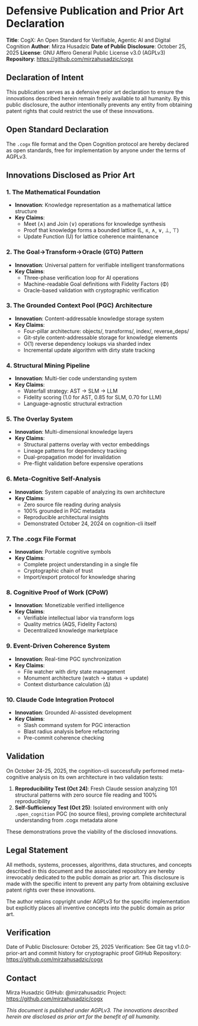 # Defensive Publication and Prior Art Declaration

**Title**: CogX: An Open Standard for Verifiable, Agentic AI and Digital Cognition
**Author**: Mirza Husadzic
**Date of Public Disclosure**: October 25, 2025
**License**: GNU Affero General Public License v3.0 (AGPLv3)
**Repository**: https://github.com/mirzahusadzic/cogx

## Declaration of Intent

This publication serves as a defensive prior art declaration to ensure the innovations described herein remain freely available to all humanity. By this public disclosure, the author intentionally prevents any entity from obtaining patent rights that could restrict the use of these innovations.

## Open Standard Declaration

The `.cogx` file format and the Open Cognition protocol are hereby declared as open standards, free for implementation by anyone under the terms of AGPLv3.

## Innovations Disclosed as Prior Art

### 1. The Mathematical Foundation

- **Innovation**: Knowledge representation as a mathematical lattice structure
- **Key Claims**:
  - Meet (∧) and Join (∨) operations for knowledge synthesis
  - Proof that knowledge forms a bounded lattice (L, ≤, ∧, ∨, ⊥, ⊤)
  - Update Function (U) for lattice coherence maintenance

### 2. The Goal→Transform→Oracle (GTG) Pattern

- **Innovation**: Universal pattern for verifiable intelligent transformations
- **Key Claims**:
  - Three-phase verification loop for AI operations
  - Machine-readable Goal definitions with Fidelity Factors (Φ)
  - Oracle-based validation with cryptographic verification

### 3. The Grounded Context Pool (PGC) Architecture

- **Innovation**: Content-addressable knowledge storage system
- **Key Claims**:
  - Four-pillar architecture: objects/, transforms/, index/, reverse_deps/
  - Git-style content-addressable storage for knowledge elements
  - O(1) reverse dependency lookups via sharded index
  - Incremental update algorithm with dirty state tracking

### 4. Structural Mining Pipeline

- **Innovation**: Multi-tier code understanding system
- **Key Claims**:
  - Waterfall strategy: AST → SLM → LLM
  - Fidelity scoring (1.0 for AST, 0.85 for SLM, 0.70 for LLM)
  - Language-agnostic structural extraction

### 5. The Overlay System

- **Innovation**: Multi-dimensional knowledge layers
- **Key Claims**:
  - Structural patterns overlay with vector embeddings
  - Lineage patterns for dependency tracking
  - Dual-propagation model for invalidation
  - Pre-flight validation before expensive operations

### 6. Meta-Cognitive Self-Analysis

- **Innovation**: System capable of analyzing its own architecture
- **Key Claims**:
  - Zero source file reading during analysis
  - 100% grounded in PGC metadata
  - Reproducible architectural insights
  - Demonstrated October 24, 2024 on cognition-cli itself

### 7. The .cogx File Format

- **Innovation**: Portable cognitive symbols
- **Key Claims**:
  - Complete project understanding in a single file
  - Cryptographic chain of trust
  - Import/export protocol for knowledge sharing

### 8. Cognitive Proof of Work (CPoW)

- **Innovation**: Monetizable verified intelligence
- **Key Claims**:
  - Verifiable intellectual labor via transform logs
  - Quality metrics (AQS, Fidelity Factors)
  - Decentralized knowledge marketplace

### 9. Event-Driven Coherence System

- **Innovation**: Real-time PGC synchronization
- **Key Claims**:
  - File watcher with dirty state management
  - Monument architecture (watch → status → update)
  - Context disturbance calculation (Δ)

### 10. Claude Code Integration Protocol

- **Innovation**: Grounded AI-assisted development
- **Key Claims**:
  - Slash command system for PGC interaction
  - Blast radius analysis before refactoring
  - Pre-commit coherence checking

## Validation

On October 24-25, 2025, the cognition-cli successfully performed meta-cognitive analysis on its own architecture in two validation tests:

1. **Reproducibility Test (Oct 24)**: Fresh Claude session analyzing 101 structural patterns with zero source file reading and 100% reproducibility
2. **Self-Sufficiency Test (Oct 25)**: Isolated environment with only `.open_cognition` PGC (no source files), proving complete architectural understanding from .cogx metadata alone

These demonstrations prove the viability of the disclosed innovations.

## Legal Statement

All methods, systems, processes, algorithms, data structures, and concepts described in this document and the associated repository are hereby irrevocably dedicated to the public domain as prior art. This disclosure is made with the specific intent to prevent any party from obtaining exclusive patent rights over these innovations.

The author retains copyright under AGPLv3 for the specific implementation but explicitly places all inventive concepts into the public domain as prior art.

## Verification

Date of Public Disclosure: October 25, 2025
Verification: See Git tag v1.0.0-prior-art and commit history for cryptographic proof
GitHub Repository: https://github.com/mirzahusadzic/cogx

## Contact

Mirza Husadzic
GitHub: @mirzahusadzic
Project: https://github.com/mirzahusadzic/cogx

_This document is published under AGPLv3. The innovations described herein are disclosed as prior art for the benefit of all humanity._
